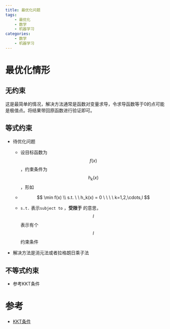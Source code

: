 ```yaml
---
title: 最优化问题
tags:
	- 最优化
	- 数学
	- 机器学习
categories:
	- 数学
	- 机器学习
---
```


# 最优化情形

## 无约束

这是最简单的情况，解决方法通常是函数对变量求导，令求导函数等于0的点可能是极值点。将结果带回原函数进行验证即可。

## 等式约束

-   待优化问题

    -   设目标函数为 $$f(x)$$ ，约束条件为 $$h_k(x)$$ ，形如

    -   $$
        \min f(x) \\ s.t. \ \ h_k(x) = 0 \ \ \ \ k=1,2,\cdots,l
        $$

    -   `s.t.` 表示`subject to` ，**受限于** 的意思，$$l$$ 表示有个 $$l$$ 约束条件

-   解决方法是消元法或者拉格朗日乘子法

## 不等式约束

-   参考KKT条件

# 参考

-   [KKT条件](http://blog.csdn.net/johnnyconstantine/article/details/46335763)